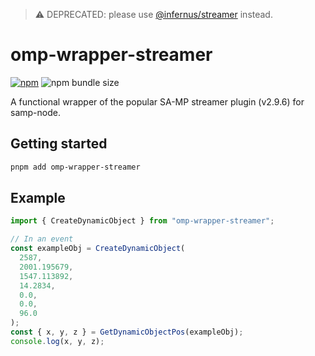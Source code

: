 > ⚠️ DEPRECATED: please use [@infernus/streamer](https://github.com/dockfries/infernus/tree/main/packages/streamer) instead.

# omp-wrapper-streamer

[![npm](https://img.shields.io/npm/v/omp-wrapper-streamer)](https://www.npmjs.com/package/omp-wrapper-streamer) ![npm bundle size](https://img.shields.io/bundlephobia/minzip/omp-wrapper-streamer)

A functional wrapper of the popular SA-MP streamer plugin (v2.9.6) for samp-node.

## Getting started

```sh
pnpm add omp-wrapper-streamer
```

## Example

```ts
import { CreateDynamicObject } from "omp-wrapper-streamer";

// In an event
const exampleObj = CreateDynamicObject(
  2587,
  2001.195679,
  1547.113892,
  14.2834,
  0.0,
  0.0,
  96.0
);
const { x, y, z } = GetDynamicObjectPos(exampleObj);
console.log(x, y, z);
```

